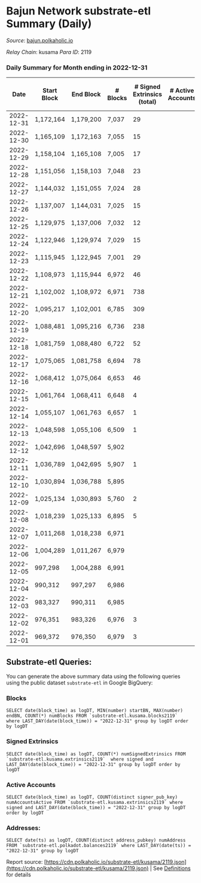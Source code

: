 # Bajun Network substrate-etl Summary (Daily)

_Source_: [bajun.polkaholic.io](https://bajun.polkaholic.io)

*Relay Chain*: kusama
*Para ID*: 2119



### Daily Summary for Month ending in 2022-12-31


| Date | Start Block | End Block | # Blocks | # Signed Extrinsics (total) | # Active Accounts | # Passive | # New | # Addresses with Balances | # Events | # Transfers | # XCM Transfers In | # XCM Transfers Out |
| ---- | ----------- | --------- | -------- | --------------------------- | ----------------- | --------- | ----- | ------------------------- | -------- | ----------- | ------------------ | ------------------- |
| 2022-12-31 | 1,172,164 | 1,179,200 | 7,037  | 29 |  |  |  | 3,686 | 14,268 | 25  |   |   |
| 2022-12-30 | 1,165,109 | 1,172,163 | 7,055  | 15 |  |  |  |  | 14,208 | 12  |   |   |
| 2022-12-29 | 1,158,104 | 1,165,108 | 7,005  | 17 |  |  |  |  | 14,125 | 12  |   |   |
| 2022-12-28 | 1,151,056 | 1,158,103 | 7,048  | 23 |  |  |  |  | 14,243 | 15  |   |   |
| 2022-12-27 | 1,144,032 | 1,151,055 | 7,024  | 28 |  |  |  |  | 14,228 | 20  |   |   |
| 2022-12-26 | 1,137,007 | 1,144,031 | 7,025  | 15 |  |  |  |  | 14,765 | 202  |   |   |
| 2022-12-25 | 1,129,975 | 1,137,006 | 7,032  | 12 |  |  |  |  | 14,148 | 11  |   |   |
| 2022-12-24 | 1,122,946 | 1,129,974 | 7,029  | 15 |  |  |  |  | 14,157 | 12  |   |   |
| 2022-12-23 | 1,115,945 | 1,122,945 | 7,001  | 29 |  |  |  |  | 14,189 | 20  |   |   |
| 2022-12-22 | 1,108,973 | 1,115,944 | 6,972  | 46 |  |  |  |  | 14,244 | 37  |   |   |
| 2022-12-21 | 1,102,002 | 1,108,972 | 6,971  | 738 |  |  |  |  | 18,808 | 663  |   |   |
| 2022-12-20 | 1,095,217 | 1,102,001 | 6,785  | 309 |  |  |  |  | 15,606 | 283  |   |   |
| 2022-12-19 | 1,088,481 | 1,095,216 | 6,736  | 238 |  |  |  |  | 15,028 | 198  |   |   |
| 2022-12-18 | 1,081,759 | 1,088,480 | 6,722  | 52 |  |  |  |  | 13,758 | 37  |   |   |
| 2022-12-17 | 1,075,065 | 1,081,758 | 6,694  | 78 |  |  |  |  | 20,994 | 66  |   |   |
| 2022-12-16 | 1,068,412 | 1,075,064 | 6,653  | 46 |  |  |  |  | 13,588 | 16  |   |   |
| 2022-12-15 | 1,061,764 | 1,068,411 | 6,648  | 4 |  |  |  |  | 13,326 | 2  |   |   |
| 2022-12-14 | 1,055,107 | 1,061,763 | 6,657  | 1 |  |  |  |  | 13,326 |   |   |   |
| 2022-12-13 | 1,048,598 | 1,055,106 | 6,509  | 1 |  |  |  |  | 13,028 |   |   |   |
| 2022-12-12 | 1,042,696 | 1,048,597 | 5,902  |  |  |  |  | 3,291 | 11,807 |   |   |   |
| 2022-12-11 | 1,036,789 | 1,042,695 | 5,907  | 1 |  |  |  |  | 11,824 |   |   |   |
| 2022-12-10 | 1,030,894 | 1,036,788 | 5,895  |  |  |  |  |  | 11,793 |   |   |   |
| 2022-12-09 | 1,025,134 | 1,030,893 | 5,760  | 2 |  |  |  |  | 11,535 |   |   |   |
| 2022-12-08 | 1,018,239 | 1,025,133 | 6,895  | 5 |  |  |  |  | 13,824 | 1  |   |   |
| 2022-12-07 | 1,011,268 | 1,018,238 | 6,971  |  |  |  |  |  | 13,946 |   |   |   |
| 2022-12-06 | 1,004,289 | 1,011,267 | 6,979  |  |  |  |  |  | 13,965 |   |   |   |
| 2022-12-05 | 997,298 | 1,004,288 | 6,991  |  |  |  |  |  | 13,985 |   |   |   |
| 2022-12-04 | 990,312 | 997,297 | 6,986  |  |  |  |  |  | 13,976 |   |   |   |
| 2022-12-03 | 983,327 | 990,311 | 6,985  |  |  |  |  |  | 13,974 |   |   |   |
| 2022-12-02 | 976,351 | 983,326 | 6,976  | 3 |  |  |  |  | 13,974 |   |   |   |
| 2022-12-01 | 969,372 | 976,350 | 6,979  | 3 |  |  |  |  | 13,980 | 1  |   |   |

## Substrate-etl Queries:
You can generate the above summary data using the following queries using the public dataset `substrate-etl` in Google BigQuery:


### Blocks
```
SELECT date(block_time) as logDT, MIN(number) startBN, MAX(number) endBN, COUNT(*) numBlocks FROM `substrate-etl.kusama.blocks2119`  where LAST_DAY(date(block_time)) = "2022-12-31" group by logDT order by logDT
```


### Signed Extrinsics
```
SELECT date(block_time) as logDT, COUNT(*) numSignedExtrinsics FROM `substrate-etl.kusama.extrinsics2119`  where signed and LAST_DAY(date(block_time)) = "2022-12-31" group by logDT order by logDT
```


### Active Accounts
```
SELECT date(block_time) as logDT, COUNT(distinct signer_pub_key) numAccountsActive FROM `substrate-etl.kusama.extrinsics2119` where signed and LAST_DAY(date(block_time)) = "2022-12-31" group by logDT order by logDT
```


### Addresses:
```
SELECT date(ts) as logDT, COUNT(distinct address_pubkey) numAddress FROM `substrate-etl.polkadot.balances2119` where LAST_DAY(date(ts)) = "2022-12-31" group by logDT
```



Report source: [https://cdn.polkaholic.io/substrate-etl/kusama/2119.json](https://cdn.polkaholic.io/substrate-etl/kusama/2119.json) | See [Definitions](/DEFINITIONS.md) for details
